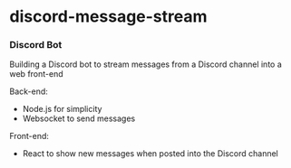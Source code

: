 # discord-message-stream

### Discord Bot

Building a Discord bot to stream messages from a Discord channel into a web front-end

Back-end:
- Node.js for simplicity
- Websocket to send messages

Front-end:
- React to show new messages when posted into the Discord channel
